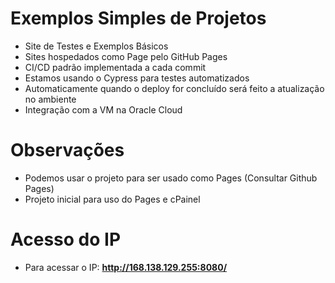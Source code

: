 # Exemplos Simples de Projetos

* Site de Testes e Exemplos Básicos
* Sites hospedados como Page pelo GitHub Pages
* CI/CD padrão implementada a cada commit
* Estamos usando o Cypress para testes automatizados
* Automaticamente quando o deploy for concluído será feito a atualização no ambiente
* Integração com a VM na Oracle Cloud

# Observações

* Podemos usar o projeto para ser usado como Pages (Consultar Github Pages)
* Projeto inicial para uso do Pages e cPainel

# Acesso do IP

* Para acessar o IP: **http://168.138.129.255:8080/**